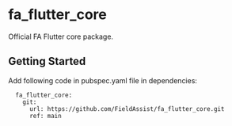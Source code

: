 # fa_flutter_core

Official FA Flutter core package.

## Getting Started

Add following code in pubspec.yaml file in dependencies:

```
  fa_flutter_core:
    git:
      url: https://github.com/FieldAssist/fa_flutter_core.git
      ref: main
```
